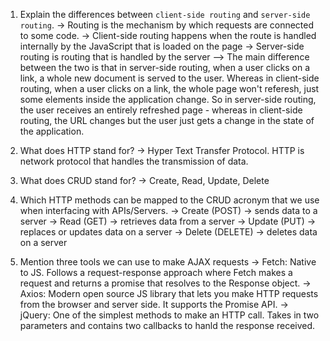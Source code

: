 1.  Explain the differences between `client-side routing` and `server-side routing`.
-> Routing is the mechanism by which requests are connected to some code.
-> Client-side routing happens when the route is handled internally by the JavaScript that is loaded on the page
-> Server-side routing is routing that is handled by the server
--> The main difference between the two is that in server-side routing, when a user clicks on a link, a whole new document is served to the user.  Whereas in client-side routing, when a user clicks on a link, the whole page won't referesh, just some elements inside the application change.  So in server-side routing, the user receives an entirely refreshed page - whereas in client-side routing, the URL changes but the user just gets a change in the state of the application.

1.  What does HTTP stand for?
-> Hyper Text Transfer Protocol.  HTTP is network protocol that handles the transmission of data.

1.  What does CRUD stand for?
-> Create, Read, Update, Delete

1.  Which HTTP methods can be mapped to the CRUD acronym that we use when interfacing with APIs/Servers.
-> Create (POST) -> sends data to a server
-> Read (GET) -> retrieves data from a server
-> Update (PUT) -> replaces or updates data on a server
-> Delete (DELETE) -> deletes data on a server

1.  Mention three tools we can use to make AJAX requests
-> Fetch:  Native to JS. Follows a request-response approach where Fetch makes a request and returns a promise that resolves to the Response object.
-> Axios:  Modern open source JS library that lets you make HTTP requests from the browser and server side.  It supports the Promise API.
-> jQuery:  One of the simplest methods to make an HTTP call.  Takes in two parameters and contains two callbacks to hanld the response received.